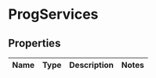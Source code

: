 
# ProgServices

## Properties
Name | Type | Description | Notes
------------ | ------------- | ------------- | -------------



